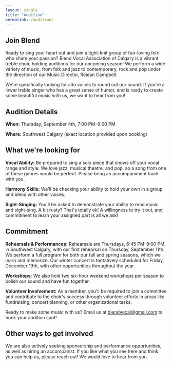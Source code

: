 ```yaml
---
layout: single
title: "Audition"
permalink: /audition/
---
```


## Join Blend

Ready to sing your heart out and join a tight-knit group of fun-loving folx who share your passion? Blend Vocal Association of Calgary is a vibrant treble choir, holding auditions for our upcoming season!  We perform a wide variety of music, from folk and jazz to contemporary, rock and pop under the direction of our Music Director, Rejean Campbell.

We're specifically looking for alto voices to round out our sound. If you're a lower treble singer who has a great sense of humor, and is ready to create some beautiful music with us, we want to hear from you!

## Audition Details

**When:** Thursday, September 4th, 7:00 PM–9:00 PM

**Where:** Southwest Calgary (exact location provided upon booking)

## What we're looking for

**Vocal Ability:** Be prepared to sing a solo piece that shows off your vocal range and style. We love jazz, musical theatre, and pop, so a song from one of these genres would be perfect. Please bring an accompaniment track with you.

**Harmony Skills:** We'll be checking your ability to hold your own in a group and blend with other voices.

**Sight-Singing:** You'll be asked to demonstrate your ability to read music and sight-sing. A bit rusty? That's totally ok! A willingness to try it out, and commitment to learn your assigned part is all we ask!

## Commitment

**Rehearsals & Performances:** Rehearsals are Thursdays, 6:45 PM–9:00 PM in Southwest Calgary, with our first rehearsal on Thursday, September 11th. We perform a full program for both our fall and spring seasons, which we learn and memorize. Our winter concert is tentatively scheduled for Friday, December 19th, with other opportunities throughout the year.

**Workshops:** We also hold two six-hour weekend workshops per season to polish our sound and have fun together.

**Volunteer Involvement:** As a member, you'll be required to join a committee and contribute to the choir's success through volunteer efforts in areas like fundraising, concert planning, or other organizational tasks.

Ready to make some music with us? Email us at [blendvocal@gmail.com](mailto:blendvocal@gmail.com) to book your audition spot!

## Other ways to get involved

We are also actively seeking sponsorship and performance opportunities, as well as hiring an accompanist. If you like what you see here and think you can help us, please reach out! We would love to hear from you.
